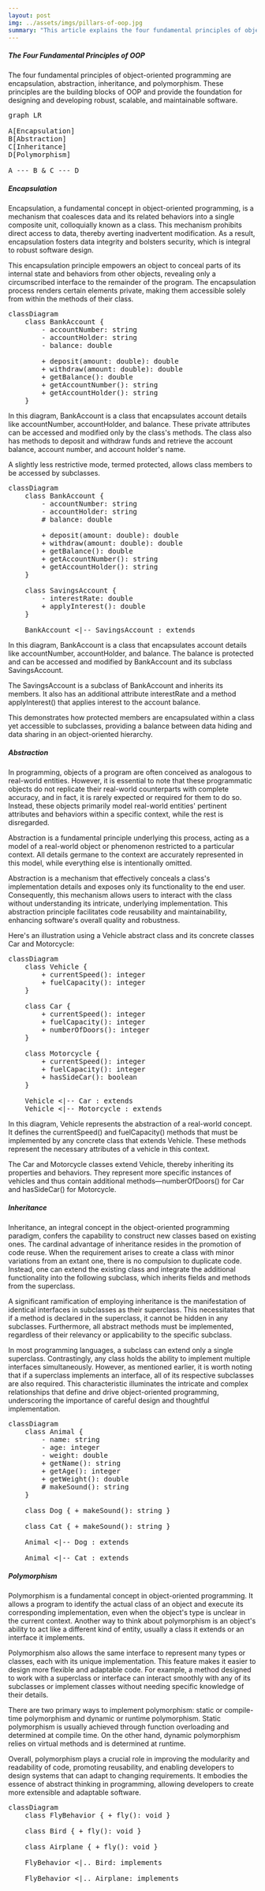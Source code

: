 ```yaml
---
layout: post
img: ../assets/imgs/pillars-of-oop.jpg
summary: "This article explains the four fundamental principles of object-oriented programming: encapsulation, abstraction, inheritance, and polymorphism. These principles are the building blocks of OOP and provide a solid foundation for creating robust, scalable, and maintainable software."
---
```


##### The Four Fundamental Principles of OOP

The four fundamental principles of object-oriented programming are encapsulation, abstraction, inheritance, and polymorphism. These principles are the building blocks of OOP and provide the foundation for designing and developing robust, scalable, and maintainable software.

<pre class="mermaid">
graph LR

A[Encapsulation]
B[Abstraction]
C[Inheritance]
D[Polymorphism]

A --- B & C --- D
</pre>

##### Encapsulation

Encapsulation, a fundamental concept in object-oriented programming, is a mechanism that coalesces data and its related behaviors into a single composite unit, colloquially known as a class. This mechanism prohibits direct access to data, thereby averting inadvertent modification. As a result, encapsulation fosters data integrity and bolsters security, which is integral to robust software design.

This encapsulation principle empowers an object to conceal parts of its internal state and behaviors from other objects, revealing only a circumscribed interface to the remainder of the program. The encapsulation process renders certain elements private, making them accessible solely from within the methods of their class.

<pre class="mermaid">
classDiagram
    class BankAccount {
        - accountNumber: string
        - accountHolder: string
        - balance: double

        + deposit(amount: double): double
        + withdraw(amount: double): double
        + getBalance(): double
        + getAccountNumber(): string
        + getAccountHolder(): string
    }
</pre>

In this diagram, BankAccount is a class that encapsulates account details like accountNumber, accountHolder, and balance. These private attributes can be accessed and modified only by the class's methods. The class also has methods to deposit and withdraw funds and retrieve the account balance, account number, and account holder's name.

A slightly less restrictive mode, termed protected, allows class members to be accessed by subclasses.

<pre class="mermaid">
classDiagram
    class BankAccount {
        - accountNumber: string
        - accountHolder: string
        # balance: double

        + deposit(amount: double): double
        + withdraw(amount: double): double
        + getBalance(): double
        + getAccountNumber(): string
        + getAccountHolder(): string
    }

    class SavingsAccount {
        - interestRate: double
        + applyInterest(): double
    }

    BankAccount <|-- SavingsAccount : extends
</pre>

In this diagram, BankAccount is a class that encapsulates account details like accountNumber, accountHolder, and balance. The balance is protected and can be accessed and modified by BankAccount and its subclass SavingsAccount.

The SavingsAccount is a subclass of BankAccount and inherits its members. It also has an additional attribute interestRate and a method applyInterest() that applies interest to the account balance.

This demonstrates how protected members are encapsulated within a class yet accessible to subclasses, providing a balance between data hiding and data sharing in an object-oriented hierarchy.

##### Abstraction

In programming, objects of a program are often conceived as analogous to real-world entities. However, it is essential to note that these programmatic objects do not replicate their real-world counterparts with complete accuracy, and in fact, it is rarely expected or required for them to do so. Instead, these objects primarily model real-world entities' pertinent attributes and behaviors within a specific context, while the rest is disregarded.

Abstraction is a fundamental principle underlying this process, acting as a model of a real-world object or phenomenon restricted to a particular context. All details germane to the context are accurately represented in this model, while everything else is intentionally omitted.

Abstraction is a mechanism that effectively conceals a class's implementation details and exposes only its functionality to the end user. Consequently, this mechanism allows users to interact with the class without understanding its intricate, underlying implementation. This abstraction principle facilitates code reusability and maintainability, enhancing software's overall quality and robustness.

Here's an illustration using a Vehicle abstract class and its concrete classes Car and Motorcycle:

<pre class="mermaid">
classDiagram
    class Vehicle {
        + currentSpeed(): integer
        + fuelCapacity(): integer
    }

    class Car {
        + currentSpeed(): integer
        + fuelCapacity(): integer
        + numberOfDoors(): integer
    }

    class Motorcycle {
        + currentSpeed(): integer
        + fuelCapacity(): integer
        + hasSideCar(): boolean
    }

    Vehicle <|-- Car : extends
    Vehicle <|-- Motorcycle : extends
</pre>

In this diagram, Vehicle represents the abstraction of a real-world concept. It defines the currentSpeed() and fuelCapacity() methods that must be implemented by any concrete class that extends Vehicle. These methods represent the necessary attributes of a vehicle in this context.

The Car and Motorcycle classes extend Vehicle, thereby inheriting its properties and behaviors. They represent more specific instances of vehicles and thus contain additional methods—numberOfDoors() for Car and hasSideCar() for Motorcycle.

##### Inheritance

Inheritance, an integral concept in the object-oriented programming paradigm, confers the capability to construct new classes based on existing ones. The cardinal advantage of inheritance resides in the promotion of code reuse. When the requirement arises to create a class with minor variations from an extant one, there is no compulsion to duplicate code. Instead, one can extend the existing class and integrate the additional functionality into the following subclass, which inherits fields and methods from the superclass.

A significant ramification of employing inheritance is the manifestation of identical interfaces in subclasses as their superclass. This necessitates that if a method is declared in the superclass, it cannot be hidden in any subclasses. Furthermore, all abstract methods must be implemented, regardless of their relevancy or applicability to the specific subclass.

In most programming languages, a subclass can extend only a single superclass. Contrastingly, any class holds the ability to implement multiple interfaces simultaneously. However, as mentioned earlier, it is worth noting that if a superclass implements an interface, all of its respective subclasses are also required. This characteristic illuminates the intricate and complex relationships that define and drive object-oriented programming, underscoring the importance of careful design and thoughtful implementation.

<pre class="mermaid">
classDiagram
    class Animal {
        - name: string
        - age: integer
        - weight: double
        + getName(): string
        + getAge(): integer
        + getWeight(): double
        # makeSound(): string
    }

    class Dog { + makeSound(): string }

    class Cat { + makeSound(): string }

    Animal <|-- Dog : extends

    Animal <|-- Cat : extends
</pre>

##### Polymorphism

Polymorphism is a fundamental concept in object-oriented programming. It allows a program to identify the actual class of an object and execute its corresponding implementation, even when the object's type is unclear in the current context. Another way to think about polymorphism is an object's ability to act like a different kind of entity, usually a class it extends or an interface it implements.

Polymorphism also allows the same interface to represent many types or classes, each with its unique implementation. This feature makes it easier to design more flexible and adaptable code. For example, a method designed to work with a superclass or interface can interact smoothly with any of its subclasses or implement classes without needing specific knowledge of their details.

There are two primary ways to implement polymorphism: static or compile-time polymorphism and dynamic or runtime polymorphism. Static polymorphism is usually achieved through function overloading and determined at compile time. On the other hand, dynamic polymorphism relies on virtual methods and is determined at runtime.

Overall, polymorphism plays a crucial role in improving the modularity and readability of code, promoting reusability, and enabling developers to design systems that can adapt to changing requirements. It embodies the essence of abstract thinking in programming, allowing developers to create more extensible and adaptable software.

<pre class="mermaid">
classDiagram
    class FlyBehavior { + fly(): void }

    class Bird { + fly(): void }

    class Airplane { + fly(): void }

    FlyBehavior <|.. Bird: implements

    FlyBehavior <|.. Airplane: implements
</pre>
